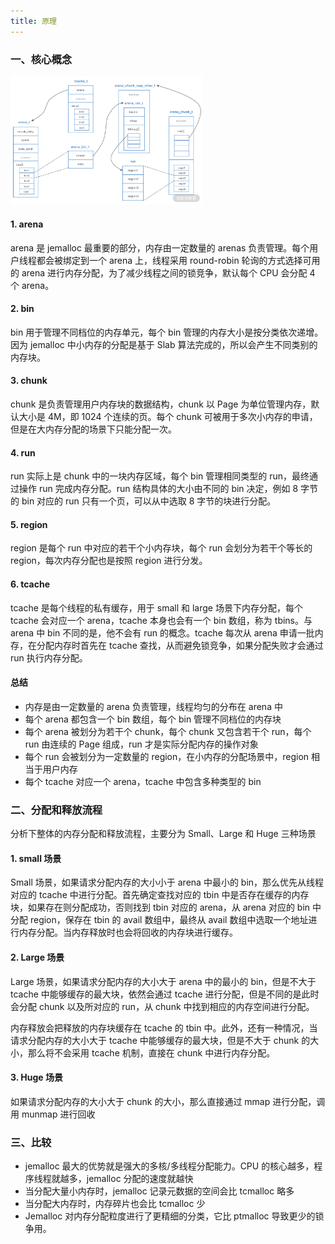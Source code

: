```yaml
---
title: 原理
---
```


### 一、核心概念

<img src="../image/jemalloc设计图.png" style="zoom:30%;" />

#### 1. arena

arena 是 jemalloc 最重要的部分，内存由一定数量的 arenas 负责管理。每个用户线程都会被绑定到一个 arena 上，线程采用 round-robin  轮询的方式选择可用的 arena 进行内存分配，为了减少线程之间的锁竞争，默认每个 CPU 会分配 4 个 arena。

#### 2. bin

bin 用于管理不同档位的内存单元，每个 bin 管理的内存大小是按分类依次递增。因为 jemalloc 中小内存的分配是基于 Slab 算法完成的，所以会产生不同类别的内存块。

#### 3. chunk

chunk 是负责管理用户内存块的数据结构，chunk 以 Page 为单位管理内存，默认大小是 4M，即 1024 个连续的页。每个 chunk 可被用于多次小内存的申请，但是在大内存分配的场景下只能分配一次。

#### 4. run

run 实际上是 chunk 中的一块内存区域，每个 bin 管理相同类型的 run，最终通过操作 run 完成内存分配。run 结构具体的大小由不同的 bin 决定，例如 8 字节的 bin 对应的 run 只有一个页，可以从中选取 8 字节的块进行分配。

#### 5. region

region 是每个 run 中对应的若干个小内存块，每个 run 会划分为若干个等长的 region，每次内存分配也是按照 region 进行分发。

#### 6. tcache 

tcache 是每个线程的私有缓存，用于 small 和 large 场景下内存分配，每个 tcache 会对应一个 arena，tcache 本身也会有一个 bin 数组，称为 tbins。与 arena 中 bin 不同的是，他不会有 run 的概念。tcache 每次从 arena 申请一批内存，在分配内存时首先在 tcache 查找，从而避免锁竞争，如果分配失败才会通过 run 执行内存分配。

#### 总结

- 内存是由一定数量的 arena 负责管理，线程均匀的分布在 arena 中
- 每个 arena 都包含一个 bin 数组，每个 bin 管理不同档位的内存块
- 每个 arena 被划分为若干个 chunk，每个 chunk 又包含若干个 run，每个 run 由连续的 Page 组成，run 才是实际分配内存的操作对象
- 每个 run 会被划分为一定数量的 region，在小内存的分配场景中，region 相当于用户内存
- 每个 tcache 对应一个 arena，tcache 中包含多种类型的 bin

### 二、分配和释放流程

分析下整体的内存分配和释放流程，主要分为 Small、Large 和 Huge 三种场景

#### 1. small 场景

Small 场景，如果请求分配内存的大小小于 arena 中最小的 bin，那么优先从线程对应的 tcache 中进行分配。首先确定查找对应的 tbin 中是否存在缓存的内存块，如果存在则分配成功，否则找到 tbin 对应的 arena，从 arena 对应的 bin 中分配 region，保存在 tbin 的 avail 数组中，最终从 avail 数组中选取一个地址进行内存分配。当内存释放时也会将回收的内存块进行缓存。

#### 2. Large 场景

Large 场景，如果请求分配内存的大小大于 arena 中的最小的 bin，但是不大于 tcache 中能够缓存的最大块，依然会通过 tcache 进行分配，但是不同的是此时会分配 chunk 以及所对应的 run，从 chunk 中找到相应的内存空间进行分配。

内存释放会把释放的内存块缓存在 tcache 的 tbin 中。此外，还有一种情况，当请求分配内存的大小大于 tcache 中能够缓存的最大块，但是不大于 chunk 的大小，那么将不会采用 tcache 机制，直接在 chunk 中进行内存分配。

#### 3. Huge 场景

如果请求分配内存的大小大于 chunk 的大小，那么直接通过 mmap 进行分配，调用 munmap 进行回收

### 三、比较

- jemalloc 最大的优势就是强大的多核/多线程分配能力。CPU 的核心越多，程序线程就越多，jemalloc 分配的速度就越快
- 当分配大量小内存时，jemalloc 记录元数据的空间会比 tcmalloc 略多
- 当分配大内存时，内存碎片也会比 tcmalloc 少
- Jemalloc 对内存分配粒度进行了更精细的分类，它比 ptmalloc 导致更少的锁争用。


